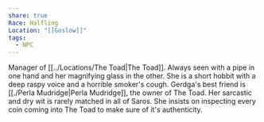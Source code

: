 ```yaml
---
share: true
Race: Halfling
Location: "[[Goslow]]"
tags:
  - NPC
---
```


Manager of [[../Locations/The Toad|The Toad]]. Always seen with a pipe in one hand and her magnifying glass in the other. She is a short hobbit with a deep raspy voice and a horrible smoker's cough. Gerdga's best friend is [[./Perla Mudridge|Perla Mudridge]], the owner of The Toad. Her sarcastic and dry wit is rarely matched in all of Saros. She insists on inspecting every coin coming into The Toad to make sure of it's authenticity.